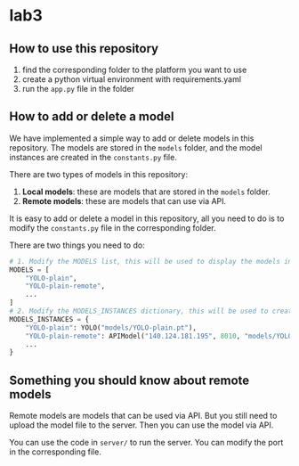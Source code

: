 # lab3

## How to use this repository

1. find the corresponding folder to the platform you want to use
2. create a python virtual environment with requirements.yaml
3. run the `app.py` file in the folder

## How to add or delete a model

We have implemented a simple way to add or delete models in this repository. The models are stored in the `models` folder, and the model instances are created in the `constants.py` file.

There are two types of models in this repository:

1. **Local models**: these are models that are stored in the `models` folder.
2. **Remote models**: these are models that can use via API.

It is easy to add or delete a model in this repository, all you need to do is to modify the `constants.py` file in the corresponding folder.

There are two things you need to do:
```python
# 1. Modify the MODELS list, this will be used to display the models in the UI.
MODELS = [
    "YOLO-plain",
    "YOLO-plain-remote",
    ...
]
# 2. Modify the MODELS_INSTANCES dictionary, this will be used to create the model instances.
MODELS_INSTANCES = {
    "YOLO-plain": YOLO("models/YOLO-plain.pt"),
    "YOLO-plain-remote": APIModel("140.124.181.195", 8010, "models/YOLO-plain.pt"),
    ...
}
```

## Something you should know about remote models

Remote models are models that can be used via API. But you still need to upload the model file to the server. Then you can use the model via API.

You can use the code in `server/` to run the server. You can modify the port in the corresponding file.

